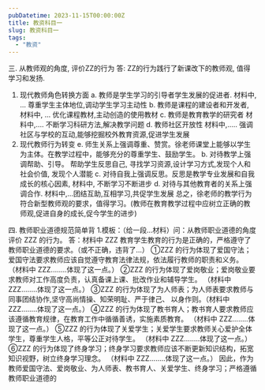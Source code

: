 ```yaml
---
pubDatetime: 2023-11-15T00:00:00Z
title: 教资科目一
slug: 教资科目一
tags:
  - "教资"
---
```


三. 从教师观的角度, 评价ZZ的行为
答: ZZ的行为践行了新课改下的教师观, 值得学习和发扬.

1. 现代教师角色转换方面
   a. 教师是学生学习的引导者学生发展的促进者. 材料中, ... 尊重学生主体地位,调动学生学习主动性
   b. 教师是课程的建设者和开发者, 材料中, ... 优化课程教材,主动创造的使用教材
   c. 教师是教育教学的研究者 材料中,.... 不断学习科研方法,解决教学问题
   d. 教师社区开放性 材料中,..... 强调社区与学校的互动,能够挖掘校外教育资源,促进学生发展
2. 现代教师行为转变
   e. 师生关系上强调尊重、赞赏。徐老师课堂上能够以学生为主体。在教学过程中，能够充分的尊重学生、鼓励学生。
   b. 对待教学上强调帮助、引导。 帮助学生反思自己, 寻找学习资源,设计学习方式,发现个人和社会价值, 发现个人潜能
   c. 对待自我上强调反思。反思是教学专业发展和自我成长的核心因素, 材料中, 不断学习不断进步
   d. 对待与其他教育者的关系上强调合作. 材料中,...团结互助,互相学习,共促学生发展
   总之，徐老师的教学行为符合新型教师观的要求，值得学习。(教师在教育教学过程中应树立正确的教师观,促进自身的成长,促今学生的进步)

四. 教师职业道德规范简单背 1.模板：（给一段...材料）问：从教师职业道德的角度评价 ZZZ 的行为。
答：材料中 ZZZ 教育学生教育的行为是正确的，严格遵守了教师职业道德的要求。（或不正确，违背了...）
①ZZZ 的行为体现了爱国守法；爱国守法要求教师应该自觉遵守教育法律法规，依法履行教师的职责和义务。
（材料中 ZZZ........体现了这一点。）
②ZZZ 的行为体现了爱岗敬业；爱岗敬业要求教师对工作高度负责，认真备课上课、批改作业和辅导学生。
（材料中 ZZZ........体现了这一点。）
③ZZZ 的行为体现了为人师表；为人师表要求教师与同事团结协作,坚守高尚情操、知荣明耻、严于律己、
以身作则。（材料中 ZZZ........体现了这一点。）
④ZZZ 的行为体现了教书育人；教书育人要求教师应该遵循教育规律，在教育工作中循循善诱，实施素质教育。
（材料中 ZZZ........体现了这一点。）
⑤ZZZ 的行为体现了关爱学生；关爱学生要求教师关心爱护全体学生，尊重学生人格，平等公正对待学生。
（材料中 ZZZ........体现了这一点。）
⑥ZZZ 的行为体现了终身学习；终身学习要求教师应该不断更新知识结构，拓宽知识视野，树立终身学习理念。
（材料中 ZZZ........体现了这一点。）
因此，作为教师爱国守法、爱岗敬业、为人师表、教书育人、关爱学生、终身学习；严格遵循教师职业道德的
